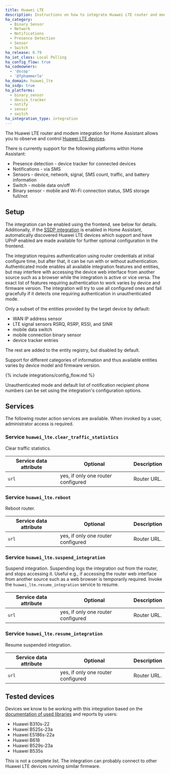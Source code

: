 ```yaml
---
title: Huawei LTE
description: Instructions on how to integrate Huawei LTE router and modem devices with Home Assistant.
ha_category:
  - Binary Sensor
  - Network
  - Notifications
  - Presence Detection
  - Sensor
  - Switch
ha_release: 0.79
ha_iot_class: Local Polling
ha_config_flow: true
ha_codeowners:
  - '@scop'
  - '@fphammerle'
ha_domain: huawei_lte
ha_ssdp: true
ha_platforms:
  - binary_sensor
  - device_tracker
  - notify
  - sensor
  - switch
ha_integration_type: integration
---
```


The Huawei LTE router and modem integration for Home Assistant allows you to observe and control [Huawei LTE devices](https://consumer.huawei.com/en/smart-home/).

There is currently support for the following platforms within Home Assistant:

- Presence detection - device tracker for connected devices
- Notifications - via SMS
- Sensors - device, network, signal, SMS count, traffic, and battery information
- Switch - mobile data on/off
- Binary sensor - mobile and Wi-Fi connection status, SMS storage full/not

## Setup

The integration can be enabled using the frontend, see below for details.
Additionally, if the [SSDP integration](/integrations/ssdp) is
enabled in Home Assistant, automatically discovered Huawei LTE devices
which support and have UPnP enabled are made available for further
optional configuration in the frontend.

The integration requires authentication using router credentials at
initial configure time, but after that, it can be run with or without
authentication. Authenticated mode enables all available integration
features and entities, but may interfere with accessing the device web
interface from another source such as a browser while the integration
is active or vice versa. The exact list of features requiring
authentication to work varies by device and firmware version. The
integration will try to use all configured ones and fail gracefully if
it detects one requiring authentication in unauthenticated mode.

Only a subset of the entities provided by the target device by
default:

- WAN IP address sensor
- LTE signal sensors RSRQ, RSRP, RSSI, and SINR
- mobile data switch
- mobile connection binary sensor
- device tracker entries

The rest are added to the entity registry, but disabled by default.

Support for different categories of information and thus available
entities varies by device model and firmware version.

{% include integrations/config_flow.md %}

Unauthenticated mode and default list of notification recipient phone
numbers can be set using the integration's configuration options.

## Services

The following router action services are available. When invoked by a user, administrator access is required.

### Service `huawei_lte.clear_traffic_statistics`

Clear traffic statistics.

| Service data attribute | Optional | Description |
| ---------------------- | -------- | ----------- |
| `url`                  | yes, if only one router configured | Router URL. |

### Service `huawei_lte.reboot`

Reboot router.

| Service data attribute | Optional | Description |
| ---------------------- | -------- | ----------- |
| `url`                  | yes, if only one router configured | Router URL. |

### Service `huawei_lte.suspend_integration`

Suspend integration. Suspending logs the integration out from the router, and stops accessing it.
Useful e.g.,  if accessing the router web interface from another source such as a web browser is temporarily required.
Invoke the `huawei_lte.resume_integration` service to resume.

| Service data attribute | Optional | Description |
| ---------------------- | -------- | ----------- |
| `url`                  | yes, if only one router configured | Router URL. |

### Service `huawei_lte.resume_integration`

Resume suspended integration.

| Service data attribute | Optional | Description |
| ---------------------- | -------- | ----------- |
| `url`                  | yes, if only one router configured | Router URL. |

## Tested devices

Devices we know to be working with this integration based on the [documentation of used libraries](https://github.com/Salamek/huawei-lte-api/#huawei-lte-api) and reports by users:

- Huawei B310s-22
- Huawei B525s-23a
- Huawei E5186s-22a
- Huawei B618
- Huawei B529s-23a
- Huawei B535s

This is not a complete list. The integration can probably connect to other Huawei LTE devices running similar firmware.
